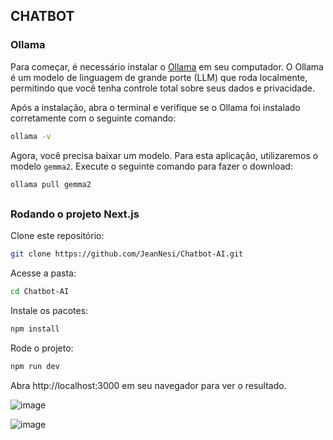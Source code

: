 ## CHATBOT

### Ollama

Para começar, é necessário instalar o [Ollama](https://ollama.com/) em seu computador. O Ollama é um modelo de linguagem de grande porte (LLM) que roda localmente, permitindo que você tenha controle total sobre seus dados e privacidade.

Após a instalação, abra o terminal e verifique se o Ollama foi instalado corretamente com o seguinte comando:
```bash
ollama -v
```

Agora, você precisa baixar um modelo. Para esta aplicação, utilizaremos o modelo `gemma2`. Execute o seguinte comando para fazer o download:
```bash
ollama pull gemma2
```

##

### Rodando o projeto Next.js

Clone este repositório:
```bash
git clone https://github.com/JeanNesi/Chatbot-AI.git
```

Acesse a pasta:
```bash
cd Chatbot-AI
```

Instale os pacotes:
```bash
npm install
```

Rode o projeto:
```bash
npm run dev
```

Abra http://localhost:3000 em seu navegador para ver o resultado.

![image](https://github.com/user-attachments/assets/96264acf-85f6-4093-82c6-f1cc6aa9d581)

![image](https://github.com/user-attachments/assets/39822e4c-491c-47b0-ad41-538d9ac424f1)

